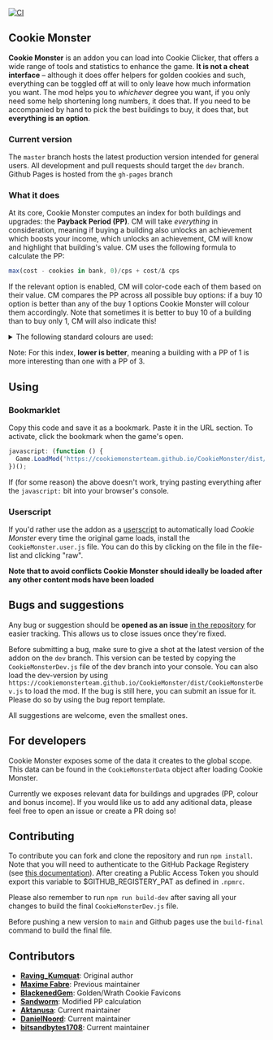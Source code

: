 [![CI](https://github.com/CookieMonsterTeam/CookieMonster/actions/workflows/CI.yml/badge.svg)](https://github.com/CookieMonsterTeam/CookieMonster/actions/workflows/CI.yml)

## Cookie Monster

**Cookie Monster** is an addon you can load into Cookie Clicker, that offers a wide range of tools and statistics to enhance the game. **It is not a cheat interface** – although it does offer helpers for golden cookies and such, everything can be toggled off at will to only leave how much information you want.
The mod helps you to _whichever_ degree you want, if you only need some help shortening long numbers, it does that. If you need to be accompanied by hand to pick the best buildings to buy, it does that, but **everything is an option**.

### Current version

The `master` branch hosts the latest production version intended for general users.
All development and pull requests should target the `dev` branch.
Github Pages is hosted from the `gh-pages` branch

### What it does

At its core, Cookie Monster computes an index for both buildings and upgrades: the **Payback Period (PP)**. CM will take _everything_ in consideration, meaning if buying a building also unlocks an achievement which boosts your income, which unlocks an achievement, CM will know and highlight that building's value. CM uses the following formula to calculate the PP:

```javascript
max(cost - cookies in bank, 0)/cps + cost/Δ cps
```

If the relevant option is enabled, CM will color-code each of them based on their value. CM compares the PP across all possible buy options: if a buy 10 option is better than any of the buy 1 options Cookie Monster will colour them accordingly. Note that sometimes it is better to buy 10 of a building than to buy only 1, CM will also indicate this!

<details>
  <summary>The following standard colours are used:</summary>
  
* Light Blue: (upgrades) This item has a better PP than the best building to buy
* Green: This building has the best PP
* Yellow: This building is within the top 10 of best PP's
* Orange: This building is within the top 20 of best PP's
* Red: This building is within the top 30 of best PP's
* Purple: This building is worse than the top 10 of best PP's
* Gray: This item does not have a PP, often this means that there is no change to CPS

</details>

Note: For this index, **lower is better**, meaning a building with a PP of 1 is more interesting than one with a PP of 3.

## Using

### Bookmarklet

Copy this code and save it as a bookmark. Paste it in the URL section. To activate, click the bookmark when the game's open.

```javascript
javascript: (function () {
  Game.LoadMod('https://cookiemonsterteam.github.io/CookieMonster/dist/CookieMonster.js');
})();
```

If (for some reason) the above doesn't work, trying pasting everything after the <code>javascript:</code> bit into your browser's console.

### Userscript

If you'd rather use the addon as a [userscript](https://en.wikipedia.org/wiki/Userscript) to automatically load _Cookie Monster_ every time the original game loads, install the `CookieMonster.user.js` file. You can do this by clicking on the file in the file-list and clicking "raw".

**Note that to avoid conflicts Cookie Monster should ideally be loaded after any other content mods have been loaded**

## Bugs and suggestions

Any bug or suggestion should be **opened as an issue** [in the repository](https://github.com/CookieMonsterTeam/CookieMonster/issues) for easier tracking. This allows us to close issues once they're fixed.

Before submitting a bug, make sure to give a shot at the latest version of the addon on the `dev` branch. This version can be tested by copying the `CookieMonsterDev.js` file of the dev branch into your console. You can also load the dev-version by using `https://cookiemonsterteam.github.io/CookieMonster/dist/CookieMonsterDev.js` to load the mod. If the bug is still here, you can submit an issue for it. Please do so by using the bug report template.

All suggestions are welcome, even the smallest ones.

## For developers

Cookie Monster exposes some of the data it creates to the global scope. This data can be found in the `CookieMonsterData` object after loading Cookie Monster.

Currently we exposes relevant data for buildings and upgrades (PP, colour and bonus income). If you would like us to add any aditional data, please feel free to open an issue or create a PR doing so!

## Contributing

To contribute you can fork and clone the repository and run `npm install`. Note that you will need to authenticate to the GitHub Package Registery (see [this documentation](https://docs.github.com/en/packages/working-with-a-github-packages-registry/working-with-the-npm-registry#authenticating-to-github-packages)). After creating a Public Access Token you should export this variable to $GITHUB_REGISTERY_PAT as defined in `.npmrc`.

Please also remember to run `npm run build-dev` after saving all your changes to build the final `CookieMonsterDev.js` file.

Before pushing a new version to `main` and Github pages use the `build-final` command to build the final file.

## Contributors

- **[Raving_Kumquat](https://cookieclicker.wikia.com/wiki/User:Raving_Kumquat)**: Original author
- **[Maxime Fabre](https://github.com/Anahkiasen)**: Previous maintainer
- **[BlackenedGem](https://github.com/BlackenedGem)**: Golden/Wrath Cookie Favicons
- **[Sandworm](https://github.com/svschouw)**: Modified PP calculation
- **[Aktanusa](https://github.com/Aktanusa)**: Current maintainer
- **[DanielNoord](https://github.com/DanielNoord)**: Current maintainer
- **[bitsandbytes1708](https://github.com/bitsandbytes1708)**: Current maintainer
